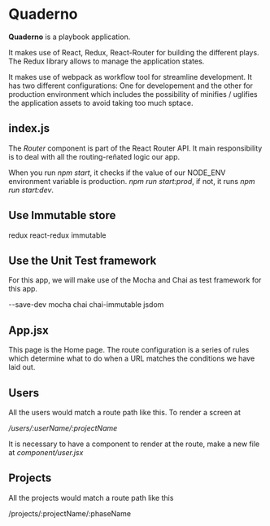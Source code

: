 # Quaderno

**Quaderno** is a playbook application.

It makes use of React, Redux, React-Router for building the different plays. The Redux library allows to manage the application states.

It makes use of webpack as workflow tool for streamline development. It has two different configurations: One for developement and the other for production environment which includes the possibility of minifies / uglifies the application assets to avoid taking too much sptace.


## index.js

The *Router* component is part of the React Router API. It main responsibility is to deal with all the routing-reñated logic our app.

When you run *npm start*, it checks if the value of our NODE_ENV environment variable is production. *npm run start:prod*, if not, it runs *npm run start:dev*.

## Use Immutable store

redux react-redux immutable

## Use the Unit Test framework

For this app, we will make use of the Mocha and Chai as test framework for this app.

--save-dev mocha chai chai-immutable jsdom

## App.jsx

This page is the Home page. The route configuration is a series of rules which determine what to do when a URL matches the conditions we have laid out.

## Users

All the users would match a route path like this. To render a screen at

*/users/:userName/:projectName*

It is necessary to have a component to render at the route, make a new file at *component/user.jsx*


## Projects

All the projects would match a route path like this

/projects/:projectName/:phaseName

